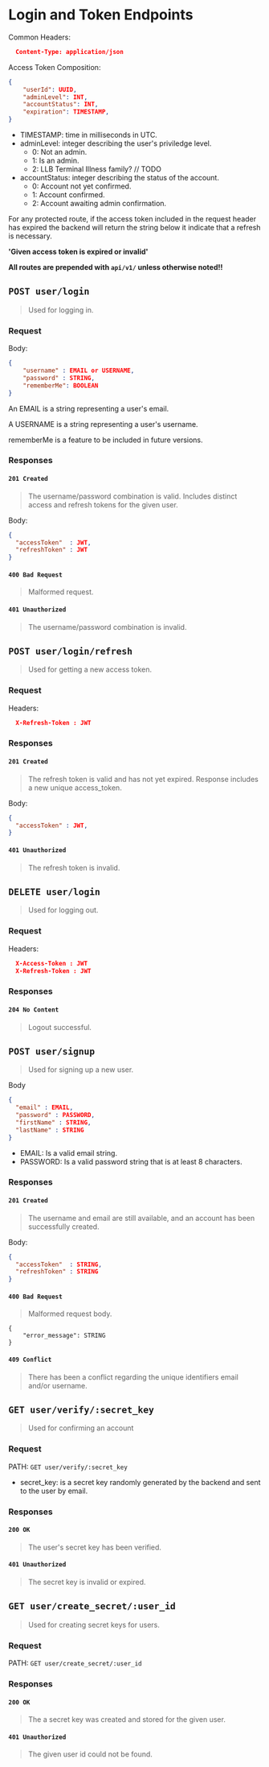# Login and Token Endpoints

Common Headers: 
```json
  Content-Type: application/json
```

Access Token Composition:
``` json
{
    "userId": UUID,
    "adminLevel": INT,
    "accountStatus": INT,
    "expiration": TIMESTAMP, 
}

```
- TIMESTAMP: time in milliseconds in UTC.
- adminLevel: integer describing the user's priviledge level. 
    - 0: Not an admin.
    - 1: Is an admin.
    - 2: LLB Terminal Illness family? // TODO
- accountStatus: integer describing the status of the account.
    - 0: Account not yet confirmed.
    - 1: Account confirmed.
    - 2: Account awaiting admin confirmation.

For any protected route, if the access token included in the request header has expired the backend will return the string below it indicate that a refresh is necessary.

**'Given access token is expired or invalid'**



**All routes are prepended with `api/v1/` unless otherwise noted!!**

## `POST user/login`

>Used for logging in.

### __Request__

Body:
```json
{
    "username" : EMAIL or USERNAME,
    "password" : STRING,
    "rememberMe": BOOLEAN  
}
```
  An EMAIL is a string representing a user's email.

  A USERNAME is a string representing a user's username.
  
  rememberMe is a feature to be included in future versions.
  
### __Responses__ 
 

#### `201 Created`

> The username/password combination is valid. Includes distinct access and refresh tokens for the given user. 

Body: 
```json
{
  "accessToken"  : JWT,
  "refreshToken" : JWT
}
```
#### `400 Bad Request`
> Malformed request.

#### `401 Unauthorized`
> The username/password combination is invalid.

## `POST user/login/refresh`

> Used for getting a new access token.

### __Request__

Headers:

```json
  X-Refresh-Token : JWT
```

### __Responses__ 

#### `201 Created`
> The refresh token is valid and has not yet expired. Response includes a new unique access_token.

Body: 
```json
{
  "accessToken" : JWT,
}
```

#### `401 Unauthorized`
> The refresh token is invalid.


## `DELETE user/login`

> Used for logging out.

### __Request__

Headers:

```json
  X-Access-Token : JWT
  X-Refresh-Token : JWT
```

### __Responses__ 

#### `204 No Content`
> Logout successful.


## `POST user/signup`

> Used for signing up a new user.

Body

```json
{
  "email" : EMAIL,
  "password" : PASSWORD,
  "firstName" : STRING,
  "lastName" : STRING
}
```

- EMAIL: Is a valid email string.
- PASSWORD: Is a valid password string that is at least 8 characters.

### __Responses__ 

#### `201 Created`
> The username and email are still available, and an account has been successfully created.

Body: 
```json
{
  "accessToken"  : STRING,
  "refreshToken" : STRING
}
```
 
#### `400 Bad Request`
> Malformed request body.

```jsonld=
{
    "error_message": STRING
}
```

#### `409 Conflict`
> There has been a conflict regarding the unique identifiers email and/or username.

## `GET user/verify/:secret_key`

>Used for confirming an account

### __Request__
PATH: `GET user/verify/:secret_key`

- secret_key: is a secret key randomly generated by the backend and sent to the user by email.
  
### __Responses__ 
 
#### `200 OK`

> The user's secret key has been verified. 

#### `401 Unauthorized`
> The secret key is invalid or expired.

## `GET user/create_secret/:user_id`

> Used for creating secret keys for users.

### __Request__
PATH: `GET user/create_secret/:user_id`

### __Responses__

#### `200 OK`
> The a secret key was created and stored for the given user.

#### `401 Unauthorized`
> The given user id could not be found.
